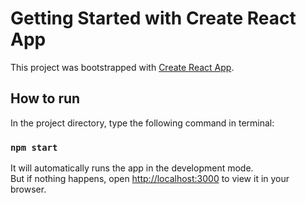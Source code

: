 # Getting Started with Create React App

This project was bootstrapped with [Create React App](https://github.com/facebook/create-react-app).

## How to run

In the project directory, type the following command in terminal:

### `npm start`

It will automatically runs the app in the development mode.\
But if nothing happens, open [http://localhost:3000](http://localhost:3000) to view it in your browser.
